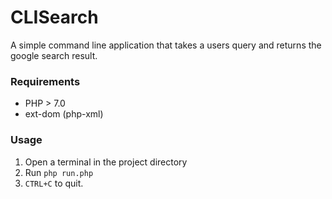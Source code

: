 # CLISearch

A simple command line application that takes a users query and returns the google search result.

### Requirements

- PHP > 7.0
- ext-dom (php-xml)

### Usage

1. Open a terminal in the project directory
2. Run `php run.php`
3. `CTRL+C` to quit.